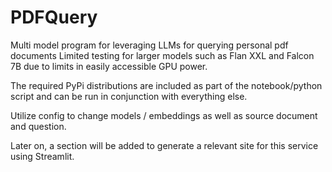 # PDFQuery
Multi model program for leveraging LLMs for querying personal pdf documents
Limited testing for larger models such as Flan XXL and Falcon 7B due to limits in easily accessible  GPU power.

The required PyPi distributions are included as part of the notebook/python script and can be run in conjunction with everything else. 

Utilize config to change models / embeddings as well as source document and question. 

Later on, a section will be added to generate a relevant site for this service using Streamlit.

